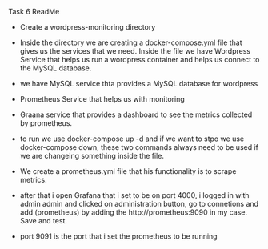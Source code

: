 Task 6 ReadMe

- Create a wordpress-monitoring directory

- Inside the directory we are creating a docker-compose.yml file that gives us the services that we need.
Inside the file we have Wordpress Service that helps us run a wordpress container and helps us connect
to the MySQL database.

- we have MySQL service thta provides a MySQL database for wordpress

- Prometheus Service that helps us with monitoring

- Graana service that provides a dashboard to see the metrics collected by prometheus.

- to run we use docker-compose up -d and if we want to stpo we use docker-compose down, these two commands
always need to be used if we are changeing something inside the file.

- We create a prometheus.yml file that his functionality is to scrape metrics.

- after that i open Grafana that i set to be on port 4000, i logged in with admin admin and clicked on administration button, go to connetions and add (prometheus)
by adding the http://prometheus:9090 in my case. Save and test. 

- port 9091 is the port that i set the prometheus to be running  
